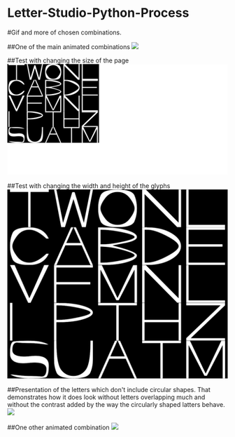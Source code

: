 # Letter-Studio-Python-Process
#Gif and more of chosen combinations.

##One of the main animated combinations
![](twon12.gif)

##Test with changing the size of the page
![](twonl-test-changing-pageSize.gif)

##Test with changing the width and height of the glyphs
![](twonl-test-changing-glyph-width-and-height.gif)

##Presentation of the letters which don't include circular shapes. That demonstrates how it does look without letters overlapping much and without the contrast added by the way the circularly shaped latters behave. 
![](twon14.gif)

##One other animated combination
![](twon7.gif)



